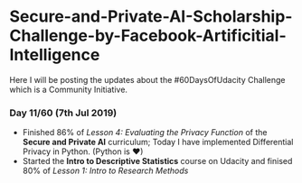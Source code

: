 # Secure-and-Private-AI-Scholarship-Challenge-by-Facebook-Artificitial-Intelligence
 Here I will be posting the updates about the #60DaysOfUdacity Challenge which is a Community Initiative. 


### Day 11/60 (7th Jul 2019)
- Finished 86% of *Lesson 4: Evaluating the Privacy Function* of the **Secure and Private AI** curriculum; Today I have implemented Differential Privacy in Python. (Python is ❤)
- Started the **Intro to Descriptive Statistics** course on Udacity and finised 80% of *Lesson 1: Intro to Research Methods* 

